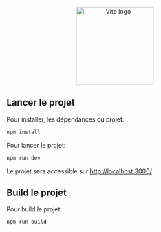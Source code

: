 <p align="center">
  <a href="https://vitejs.dev" target="_blank" rel="noopener noreferrer">
    <img width="180" src="https://vitejs.dev/logo.svg" alt="Vite logo">
  </a>
</p>


## Lancer le projet

Pour installer, les dépendances du projet:
```bash
npm install
```

Pour lancer le projet:   
```bash
npm run dev
```
Le projet sera accessible sur [http://localhost:3000/](http://localhost:3000/)

## Build le projet

Pour build le projet:
```bash
npm run build
```


